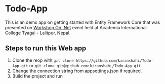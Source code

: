 # Todo-App

This is an demo app on getting started with Entity Framework Core that was presented on [Workshop On .Net](https://www.facebook.com/events/507837526666020/) event held at Academia International College Tyagal - Lalitpur, Nepal. 

## Steps to run this Web app

1. Clone the reop with `git clone https://github.com/kiranshahi/Todo-App.git` or `git clone git@github.com:kiranshahi/Todo-App.git`
2. Change the connection string from appsettings.json if required.
3. Build the project and run